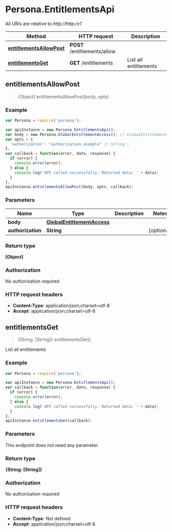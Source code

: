 # Persona.EntitlementsApi

All URIs are relative to *http://http:/v1*

Method | HTTP request | Description
------------- | ------------- | -------------
[**entitlementsAllowPost**](EntitlementsApi.md#entitlementsAllowPost) | **POST** /entitlements/allow | 
[**entitlementsGet**](EntitlementsApi.md#entitlementsGet) | **GET** /entitlements | List all entitlements



## entitlementsAllowPost

> [Object] entitlementsAllowPost(body, opts)



### Example

```javascript
var Persona = require('persona');

var apiInstance = new Persona.EntitlementsApi();
var body = new Persona.GlobalEntitlementAccess(); // GlobalEntitlementAccess | 
var opts = {
  'authorization': "authorization_example" // String | 
};
var callback = function(error, data, response) {
  if (error) {
    console.error(error);
  } else {
    console.log('API called successfully. Returned data: ' + data);
  }
};
apiInstance.entitlementsAllowPost(body, opts, callback);
```

### Parameters



Name | Type | Description  | Notes
------------- | ------------- | ------------- | -------------
 **body** | [**GlobalEntitlementAccess**](GlobalEntitlementAccess.md)|  | 
 **authorization** | **String**|  | [optional] 

### Return type

**[Object]**

### Authorization

No authorization required

### HTTP request headers

- **Content-Type**: application/json;charset=utf-8
- **Accept**: application/json;charset=utf-8


## entitlementsGet

> {String: [String]} entitlementsGet()

List all entitlements

### Example

```javascript
var Persona = require('persona');

var apiInstance = new Persona.EntitlementsApi();
var callback = function(error, data, response) {
  if (error) {
    console.error(error);
  } else {
    console.log('API called successfully. Returned data: ' + data);
  }
};
apiInstance.entitlementsGet(callback);
```

### Parameters

This endpoint does not need any parameter.

### Return type

**{String: [String]}**

### Authorization

No authorization required

### HTTP request headers

- **Content-Type**: Not defined
- **Accept**: application/json;charset=utf-8

